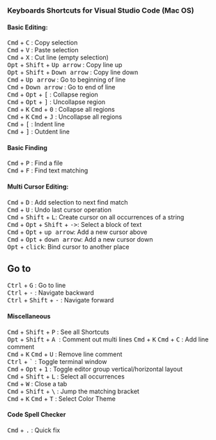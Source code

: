 ### Keyboards Shortcuts for Visual Studio Code (Mac OS)
#### Basic Editing:
<kbd>Cmd</kbd> + <kbd>C</kbd> : Copy selection  
<kbd>Cmd</kbd> + <kbd>V</kbd> : Paste selection  
<kbd>Cmd</kbd> + <kbd>X</kbd> : Cut line (empty selection)  
<kbd>Opt</kbd> + <kbd>Shift</kbd> + <kbd>Up arrow</kbd> : Copy line up  
<kbd>Opt</kbd> + <kbd>Shift</kbd> + <kbd>Down arrow</kbd> : Copy line down  
<kbd>Cmd</kbd> + <kbd>Up arrow</kbd> : Go to beginning of line  
<kbd>Cmd</kbd> + <kbd>Down arrow</kbd> : Go to end of line  
<kbd>Cmd</kbd> + <kbd>Opt</kbd> + <kbd>[</kbd> : Collapse region  
<kbd>Cmd</kbd> + <kbd>Opt</kbd> + <kbd>]</kbd> : Uncollapse region  
<kbd>Cmd</kbd> + <kbd>K</kbd> <kbd>Cmd</kbd> + <kbd>0</kbd> : Collapse all regions  
<kbd>Cmd</kbd> + <kbd>K</kbd> <kbd>Cmd</kbd> + <kbd>J</kbd> : Uncollapse all regions  
<kbd>Cmd</kbd> + <kbd>[</kbd> : Indent line  
<kbd>Cmd</kbd> + <kbd>]</kbd> : Outdent line  

#### Basic Finding
<kbd>Cmd</kbd> + <kbd>P</kbd> : Find a file  
<kbd>Cmd</kbd> + <kbd>F</kbd> : Find text matching  

#### Multi Cursor Editing:
<kbd>Cmd</kbd> + <kbd>D</kbd> : Add selection to next find match  
<kbd>Cmd</kbd> + <kbd>U</kbd> : Undo last cursor operation  
<kbd>Cmd</kbd> + <kbd>Shift</kbd> + <kbd>L</kbd>: Create cursor on all occurrences of a string  
<kbd>Cmd</kbd> + <kbd>Opt</kbd> + <kbd>Shift</kbd> + <kbd>-></kbd>: Select a block of text  
<kbd>Cmd</kbd> + <kbd>Opt</kbd> + <kbd>up arrow</kbd>: Add a new cursor above  
<kbd>Cmd</kbd> + <kbd>Opt</kbd> + <kbd>down arrow</kbd>: Add a new cursor down  
<kbd>Opt</kbd> + <kbd>click</kbd>: Bind cursor to another place

## Go to
<kbd>Ctrl</kbd> + <kbd>G</kbd> :  Go to line  
<kbd>Ctrl</kbd> + <kbd>-</kbd> :  Navigate backward  
<kbd>Ctrl</kbd> + <kbd>Shift</kbd> + <kbd>-</kbd> :  Navigate forward  


#### Miscellaneous
<kbd>Cmd</kbd> + <kbd>Shift</kbd> + <kbd> P</kbd> : See all Shortcuts  
<kbd>Opt</kbd> + <kbd>Shift</kbd> + <kbd> A </kbd> : Comment out multi lines
<kbd>Cmd</kbd> + <kbd>K</kbd> <kbd>Cmd</kbd> + <kbd>C</kbd> : Add line comment  
<kbd>Cmd</kbd> + <kbd>K</kbd> <kbd>Cmd</kbd> + <kbd>U</kbd> : Remove line comment  
<kbd>Ctrl</kbd> + <kbd>`</kbd> : Toggle terminal window  
<kbd>Cmd</kbd> + <kbd>Opt</kbd> + <kbd>1</kbd> : Toggle editor group vertical/horizontal layout  
<kbd>Cmd</kbd> + <kbd>Shift</kbd> + <kbd>L</kbd> : Select all occurrences  
<kbd>Cmd</kbd> + <kbd>W</kbd> : Close a tab  
<kbd>Cmd</kbd> + <kbd>Shift</kbd> + <kbd>\\</kbd> : Jump the matching bracket      
<kbd>Cmd</kbd> + <kbd>K</kbd> <kbd>Cmd</kbd> + <kbd>T</kbd> : Select Color Theme

#### Code Spell Checker
<kbd>Cmd</kbd> + <kbd>.</kbd> : Quick fix
